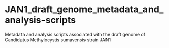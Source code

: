 # JAN1_draft_genome_metadata_and_analysis-scripts
Metadata and analysis scripts associated with the draft genome of Candidatus Methylocystis sumavensis strain JAN1
